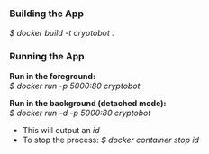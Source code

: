 ### Building the App
_$ docker build -t cryptobot ._

### Running the App

__Run in the foreground:__<br>
_$ docker run -p 5000:80 cryptobot_

__Run in the background (detached mode):__<br>
_$ docker run -d -p 5000:80 cryptobot_
* This will output an _id_
* To stop the process: _$ docker container stop id_
